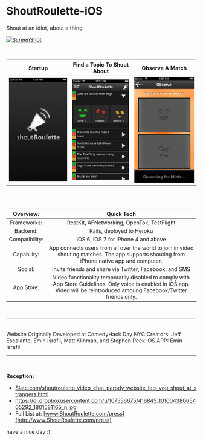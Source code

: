 ShoutRoulette-iOS
=================
Shout at an idiot, about a thing

[![ScreenShot](https://dl.dropboxusercontent.com/u/107556675/Ania/Screenshot%20from%202013-11-22%2000%3A26%3A15.png)](http://vimeo.com/60722216)
  
<br>

| Startup     | Find a Topic To Shout About | Observe A Match  |
| :-------------: |:-------------:| :-----:|
| ![ShoutRoulette](https://github.com/eminisrafil/ShoutRoulette-iOS/blob/master/AppStoreScreenShots/ShoutRoulette-StartUp.png?raw=true)     | ![ShoutRoulette](https://github.com/eminisrafil/ShoutRoulette-iOS/blob/master/AppStoreScreenShots/ShoutRoulette.png?raw=true) | ![ShoutRoulette](https://github.com/eminisrafil/ShoutRoulette-iOS/blob/master/AppStoreScreenShots/ShoutRoulette-Observe.png?raw=true) |

  
<br>
<br>
  
| Overview:   | Quick Tech |
| :------------------:   |:-------------------------------------------------:|
| Frameworks:            | RestKit, AFNetworking, OpenTok, TestFlight |
| Backend:               | Rails, deployed to Heroku |
| Compatibility:         | iOS 6, iOS 7 for iPhone 4 and above |
| Capability:            | App connects users from all over the world to join in video shouting matches. The app supports shouting from iPhone native app and computer.
| Social:                | Invite friends and share via Twitter, Facebook, and SMS |
| App Store:             | Video functionality temporarily disabled to comply with App Store Guidelines. Only voice is enabled in iOS app. Video will be reintroduced amoung Facebook/Twitter friends only. |

<br>
<hr>
<br>
Website Originally Developed at ComedyHack Day NYC  
Creators: Jeff Escalante, Emin Israfil, Matt Klinman, and Stephen Peek  
iOS APP: Emin Israfil  
<br>
<hr>
<br>

**Reception:**  
- [Slate.com/shoutroulette_video_chat_parody_website_lets_you_shout_at_strangers.html](http://www.slate.com/blogs/future_tense/2012/10/10/shoutroulette_video_chat_parody_website_lets_you_shout_at_strangers_who.html)  
- https://dl.dropboxusercontent.com/u/107556675/416845_10100438065405292_1801581165_n.jpg  
- Full List at: [www.ShoutRoulette.com/press](http://www.ShoutRoulette.com/press)  



have a nice day :)

